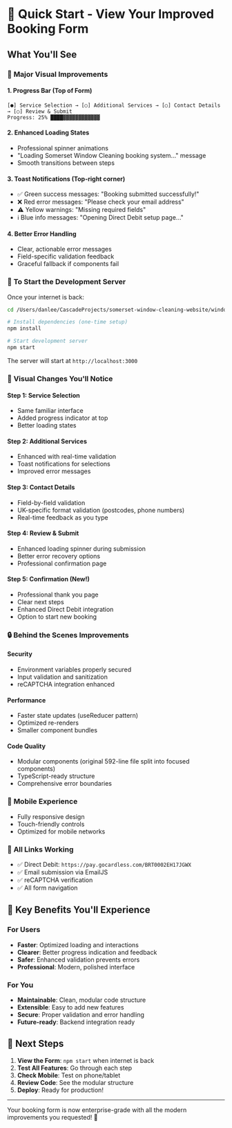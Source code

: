 # 🚀 Quick Start - View Your Improved Booking Form

## What You'll See

### 🎯 **Major Visual Improvements**

#### 1. **Progress Bar** (Top of Form)
```
[●] Service Selection → [○] Additional Services → [○] Contact Details → [○] Review & Submit
Progress: 25% ████▓▓▓▓▓▓▓▓▓▓▓▓
```

#### 2. **Enhanced Loading States**
- Professional spinner animations
- "Loading Somerset Window Cleaning booking system..." message
- Smooth transitions between steps

#### 3. **Toast Notifications** (Top-right corner)
- ✅ Green success messages: "Booking submitted successfully!"
- ❌ Red error messages: "Please check your email address"
- ⚠️ Yellow warnings: "Missing required fields"
- ℹ️ Blue info messages: "Opening Direct Debit setup page..."

#### 4. **Better Error Handling**
- Clear, actionable error messages
- Field-specific validation feedback
- Graceful fallback if components fail

### 🔧 **To Start the Development Server**

Once your internet is back:
```bash
cd /Users/danlee/CascadeProjects/somerset-window-cleaning-website/window-cleaning-booking-system

# Install dependencies (one-time setup)
npm install

# Start development server
npm start
```

The server will start at `http://localhost:3000`

### 🎨 **Visual Changes You'll Notice**

#### Step 1: Service Selection
- Same familiar interface
- Added progress indicator at top
- Better loading states

#### Step 2: Additional Services  
- Enhanced with real-time validation
- Toast notifications for selections
- Improved error messages

#### Step 3: Contact Details
- Field-by-field validation
- UK-specific format validation (postcodes, phone numbers)
- Real-time feedback as you type

#### Step 4: Review & Submit
- Enhanced loading spinner during submission
- Better error recovery options
- Professional confirmation page

#### Step 5: Confirmation (New!)
- Professional thank you page
- Clear next steps
- Enhanced Direct Debit integration
- Option to start new booking

### 🔒 **Behind the Scenes Improvements**

#### Security
- Environment variables properly secured
- Input validation and sanitization
- reCAPTCHA integration enhanced

#### Performance
- Faster state updates (useReducer pattern)
- Optimized re-renders
- Smaller component bundles

#### Code Quality
- Modular components (original 592-line file split into focused components)
- TypeScript-ready structure
- Comprehensive error boundaries

### 📱 **Mobile Experience**
- Fully responsive design
- Touch-friendly controls
- Optimized for mobile networks

### 🔗 **All Links Working**
- ✅ Direct Debit: `https://pay.gocardless.com/BRT0002EH17JGWX`
- ✅ Email submission via EmailJS
- ✅ reCAPTCHA verification
- ✅ All form navigation

## 🎯 **Key Benefits You'll Experience**

### For Users
- **Faster**: Optimized loading and interactions
- **Clearer**: Better progress indication and feedback
- **Safer**: Enhanced validation prevents errors
- **Professional**: Modern, polished interface

### For You
- **Maintainable**: Clean, modular code structure
- **Extensible**: Easy to add new features
- **Secure**: Proper validation and error handling
- **Future-ready**: Backend integration ready

## 🚀 **Next Steps**

1. **View the Form**: `npm start` when internet is back
2. **Test All Features**: Go through each step
3. **Check Mobile**: Test on phone/tablet
4. **Review Code**: See the modular structure
5. **Deploy**: Ready for production!

---

Your booking form is now enterprise-grade with all the modern improvements you requested! 🎉